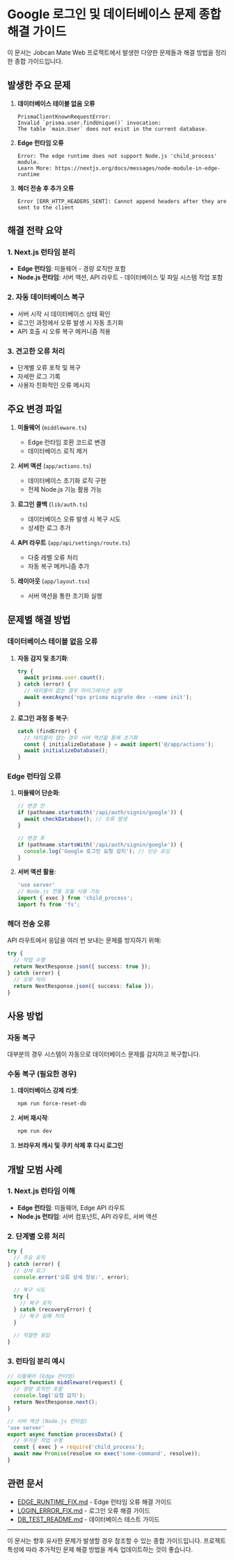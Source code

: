 # Google 로그인 및 데이터베이스 문제 종합 해결 가이드

이 문서는 Jobcan Mate Web 프로젝트에서 발생한 다양한 문제들과 해결 방법을 정리한 종합 가이드입니다.

## 발생한 주요 문제

1. **데이터베이스 테이블 없음 오류**
   ```
   PrismaClientKnownRequestError:
   Invalid `prisma.user.findUnique()` invocation:
   The table `main.User` does not exist in the current database.
   ```

2. **Edge 런타임 오류**
   ```
   Error: The edge runtime does not support Node.js 'child_process' module.
   Learn More: https://nextjs.org/docs/messages/node-module-in-edge-runtime
   ```

3. **헤더 전송 후 추가 오류**
   ```
   Error [ERR_HTTP_HEADERS_SENT]: Cannot append headers after they are sent to the client
   ```

## 해결 전략 요약

### 1. Next.js 런타임 분리

- **Edge 런타임**: 미들웨어 - 경량 로직만 포함
- **Node.js 런타임**: 서버 액션, API 라우트 - 데이터베이스 및 파일 시스템 작업 포함

### 2. 자동 데이터베이스 복구

- 서버 시작 시 데이터베이스 상태 확인
- 로그인 과정에서 오류 발생 시 자동 초기화
- API 호출 시 오류 복구 메커니즘 적용

### 3. 견고한 오류 처리

- 단계별 오류 포착 및 복구
- 자세한 로그 기록
- 사용자 친화적인 오류 메시지

## 주요 변경 파일

1. **미들웨어** (`middleware.ts`)
   - Edge 런타임 호환 코드로 변경
   - 데이터베이스 로직 제거

2. **서버 액션** (`app/actions.ts`)
   - 데이터베이스 초기화 로직 구현
   - 전체 Node.js 기능 활용 가능

3. **로그인 콜백** (`lib/auth.ts`)
   - 데이터베이스 오류 발생 시 복구 시도
   - 상세한 로그 추가

4. **API 라우트** (`app/api/settings/route.ts`)
   - 다중 레벨 오류 처리
   - 자동 복구 메커니즘 추가

5. **레이아웃** (`app/layout.tsx`)
   - 서버 액션을 통한 초기화 실행

## 문제별 해결 방법

### 데이터베이스 테이블 없음 오류

1. **자동 감지 및 초기화**:
   ```typescript
   try {
     await prisma.user.count();
   } catch (error) {
     // 테이블이 없는 경우 마이그레이션 실행
     await execAsync('npx prisma migrate dev --name init');
   }
   ```

2. **로그인 과정 중 복구**:
   ```typescript
   catch (findError) {
     // 테이블이 없는 경우 서버 액션을 통해 초기화
     const { initializeDatabase } = await import('@/app/actions');
     await initializeDatabase();
   }
   ```

### Edge 런타임 오류

1. **미들웨어 단순화**:
   ```typescript
   // 변경 전
   if (pathname.startsWith('/api/auth/signin/google')) {
     await checkDatabase(); // 오류 발생
   }

   // 변경 후
   if (pathname.startsWith('/api/auth/signin/google')) {
     console.log('Google 로그인 요청 감지'); // 단순 로깅
   }
   ```

2. **서버 액션 활용**:
   ```typescript
   'use server'
   // Node.js 전용 모듈 사용 가능
   import { exec } from 'child_process';
   import fs from 'fs';
   ```

### 헤더 전송 오류

API 라우트에서 응답을 여러 번 보내는 문제를 방지하기 위해:

```typescript
try {
  // 작업 수행
  return NextResponse.json({ success: true });
} catch (error) {
  // 오류 처리
  return NextResponse.json({ success: false });
}
```

## 사용 방법

### 자동 복구

대부분의 경우 시스템이 자동으로 데이터베이스 문제를 감지하고 복구합니다.

### 수동 복구 (필요한 경우)

1. **데이터베이스 강제 리셋**:
   ```bash
   npm run force-reset-db
   ```

2. **서버 재시작**:
   ```bash
   npm run dev
   ```

3. **브라우저 캐시 및 쿠키 삭제 후 다시 로그인**

## 개발 모범 사례

### 1. Next.js 런타임 이해

- **Edge 런타임**: 미들웨어, Edge API 라우트
- **Node.js 런타임**: 서버 컴포넌트, API 라우트, 서버 액션

### 2. 단계별 오류 처리

```typescript
try {
  // 주요 로직
} catch (error) {
  // 상세 로그
  console.error('오류 상세 정보:', error);
  
  // 복구 시도
  try {
    // 복구 로직
  } catch (recoveryError) {
    // 복구 실패 처리
  }
  
  // 적절한 응답
}
```

### 3. 런타임 분리 예시

```typescript
// 미들웨어 (Edge 런타임)
export function middleware(request) {
  // 경량 로직만 포함
  console.log('요청 감지');
  return NextResponse.next();
}

// 서버 액션 (Node.js 런타임)
'use server'
export async function processData() {
  // 무거운 작업 수행
  const { exec } = require('child_process');
  await new Promise(resolve => exec('some-command', resolve));
}
```

## 관련 문서

- [EDGE_RUNTIME_FIX.md](./EDGE_RUNTIME_FIX.md) - Edge 런타임 오류 해결 가이드
- [LOGIN_ERROR_FIX.md](./LOGIN_ERROR_FIX.md) - 로그인 오류 해결 가이드
- [DB_TEST_README.md](./DB_TEST_README.md) - 데이터베이스 테스트 가이드

---

이 문서는 향후 유사한 문제가 발생할 경우 참조할 수 있는 종합 가이드입니다. 프로젝트 특성에 따라 추가적인 문제 해결 방법을 계속 업데이트하는 것이 좋습니다.

